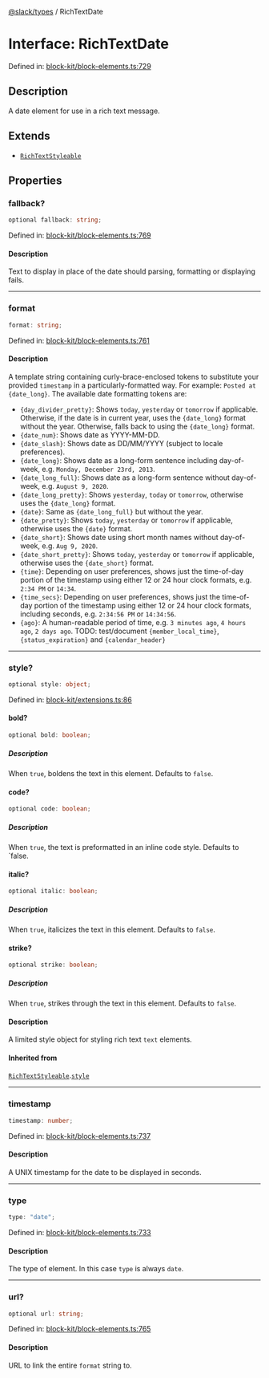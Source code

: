 [@slack/types](../index.md) / RichTextDate

# Interface: RichTextDate

Defined in: [block-kit/block-elements.ts:729](https://github.com/slackapi/node-slack-sdk/blob/main/packages/types/src/block-kit/block-elements.ts#L729)

## Description

A date element for use in a rich text message.

## Extends

- [`RichTextStyleable`](RichTextStyleable.md)

## Properties

### fallback?

```ts
optional fallback: string;
```

Defined in: [block-kit/block-elements.ts:769](https://github.com/slackapi/node-slack-sdk/blob/main/packages/types/src/block-kit/block-elements.ts#L769)

#### Description

Text to display in place of the date should parsing, formatting or displaying fails.

***

### format

```ts
format: string;
```

Defined in: [block-kit/block-elements.ts:761](https://github.com/slackapi/node-slack-sdk/blob/main/packages/types/src/block-kit/block-elements.ts#L761)

#### Description

A template string containing curly-brace-enclosed tokens to substitute your provided `timestamp`
in a particularly-formatted way. For example: `Posted at {date_long}`. The available date formatting tokens are:
- `{day_divider_pretty}`: Shows `today`, `yesterday` or `tomorrow` if applicable. Otherwise, if the date is in
  current year, uses the `{date_long}` format without the year. Otherwise, falls back to using the `{date_long}`
  format.
- `{date_num}`: Shows date as YYYY-MM-DD.
- `{date_slash}`: Shows date as DD/MM/YYYY (subject to locale preferences).
- `{date_long}`: Shows date as a long-form sentence including day-of-week, e.g. `Monday, December 23rd, 2013`.
- `{date_long_full}`: Shows date as a long-form sentence without day-of-week, e.g. `August 9, 2020`.
- `{date_long_pretty}`: Shows `yesterday`, `today` or `tomorrow`, otherwise uses the `{date_long}` format.
- `{date}`: Same as `{date_long_full}` but without the year.
- `{date_pretty}`: Shows `today`, `yesterday` or `tomorrow` if applicable, otherwise uses the `{date}` format.
- `{date_short}`: Shows date using short month names without day-of-week, e.g. `Aug 9, 2020`.
- `{date_short_pretty}`: Shows `today`, `yesterday` or `tomorrow` if applicable, otherwise uses the `{date_short}`
  format.
- `{time}`: Depending on user preferences, shows just the time-of-day portion of the timestamp using either 12 or
  24 hour clock formats, e.g. `2:34 PM` or `14:34`.
- `{time_secs}`: Depending on user preferences, shows just the time-of-day portion of the timestamp using either 12
  or 24 hour clock formats, including seconds, e.g. `2:34:56 PM` or `14:34:56`.
- `{ago}`: A human-readable period of time, e.g. `3 minutes ago`, `4 hours ago`, `2 days ago`.
TODO: test/document `{member_local_time}`, `{status_expiration}` and `{calendar_header}`

***

### style?

```ts
optional style: object;
```

Defined in: [block-kit/extensions.ts:86](https://github.com/slackapi/node-slack-sdk/blob/main/packages/types/src/block-kit/extensions.ts#L86)

#### bold?

```ts
optional bold: boolean;
```

##### Description

When `true`, boldens the text in this element. Defaults to `false`.

#### code?

```ts
optional code: boolean;
```

##### Description

When `true`, the text is preformatted in an inline code style. Defaults to `false.

#### italic?

```ts
optional italic: boolean;
```

##### Description

When `true`, italicizes the text in this element. Defaults to `false`.

#### strike?

```ts
optional strike: boolean;
```

##### Description

When `true`, strikes through the text in this element. Defaults to `false`.

#### Description

A limited style object for styling rich text `text` elements.

#### Inherited from

[`RichTextStyleable`](RichTextStyleable.md).[`style`](RichTextStyleable.md#style)

***

### timestamp

```ts
timestamp: number;
```

Defined in: [block-kit/block-elements.ts:737](https://github.com/slackapi/node-slack-sdk/blob/main/packages/types/src/block-kit/block-elements.ts#L737)

#### Description

A UNIX timestamp for the date to be displayed in seconds.

***

### type

```ts
type: "date";
```

Defined in: [block-kit/block-elements.ts:733](https://github.com/slackapi/node-slack-sdk/blob/main/packages/types/src/block-kit/block-elements.ts#L733)

#### Description

The type of element. In this case `type` is always `date`.

***

### url?

```ts
optional url: string;
```

Defined in: [block-kit/block-elements.ts:765](https://github.com/slackapi/node-slack-sdk/blob/main/packages/types/src/block-kit/block-elements.ts#L765)

#### Description

URL to link the entire `format` string to.
